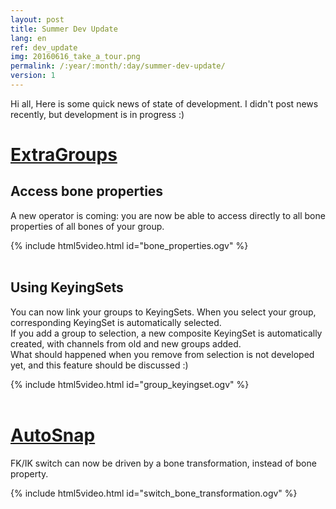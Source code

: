 ```yaml
---
layout: post
title: Summer Dev Update
lang: en
ref: dev_update
img: 20160616_take_a_tour.png
permalink: /:year/:month/:day/summer-dev-update/
version: 1
---
```


Hi all,
Here is some quick news of state of development. I didn't post news recently, but development is in progress :)

# [ExtraGroups][1]

##  Access bone properties
A new operator is coming: you are now be able to access directly to all bone properties of all bones of your group.

{% include html5video.html id="bone_properties.ogv" %}
<br/>
<br/>  

##  Using KeyingSets
You can now link your groups to KeyingSets. When you select your group, corresponding KeyingSet is automatically selected.  
If you add a group to selection, a new composite KeyingSet is automatically created, with channels from old and new groups added.  
What should happened when you remove from selection is not developed yet, and this feature should be discussed :)

{% include html5video.html id="group_keyingset.ogv" %}
<br/>
<br/>  

# [AutoSnap][2]
FK/IK switch can now be driven by a bone transformation, instead of bone property.

{% include html5video.html id="switch_bone_transformation.ogv" %}

[1]: {{site.base_url}}/tools/ExtraGroups/
[2]: {{site.base_url}}/tools/AutoSnap/
